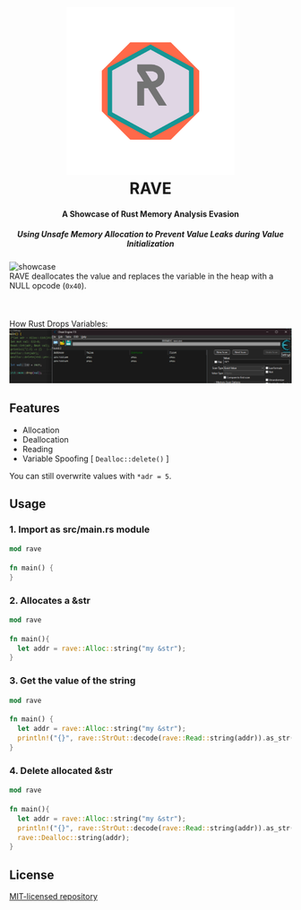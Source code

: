 <h1 align="center">
  <br>
  <a><img src="assets/ravelogo.png" alt="Rave" width="300"></a>
  <br>
  RAVE
  <br>
</h1>

<h4 align="center">A Showcase of Rust Memory Analysis Evasion</h4>
<h5 align="center">Using Unsafe Memory Allocation to Prevent Value Leaks during Value Initialization</h5>

<p align="center">

![showcase](assets/showcase.gif)
<br align="center">RAVE deallocates the value and replaces the variable in the heap with a NULL opcode (`0x40`).</br>
<br><br>
<br align="center">How Rust Drops Variables:</br>
![How rust drop variables](assets/vdrop.png)

</p>

## Features
- Allocation
- Deallocation
- Reading
- Variable Spoofing [ `Dealloc::delete()` ]

You can still overwrite values with `*adr = 5`.

## Usage
### 1. Import as src/main.rs module
```rs
mod rave

fn main() {
}
```
### 2. Allocates a &str
```rs
mod rave

fn main(){
  let addr = rave::Alloc::string("my &str");
}
```
### 3. Get the value of the string
```rs
mod rave

fn main() {
  let addr = rave::Alloc::string("my &str");
  println!("{}", rave::StrOut::decode(rave::Read::string(addr)).as_str());
}
```
### 4. Delete allocated &str
```rs
mod rave

fn main(){
  let addr = rave::Alloc::string("my &str");
  println!("{}", rave::StrOut::decode(rave::Read::string(addr)).as_str());
  rave::Dealloc::string(addr);
}
```
## License
[MIT-licensed repository](LICENSE)
